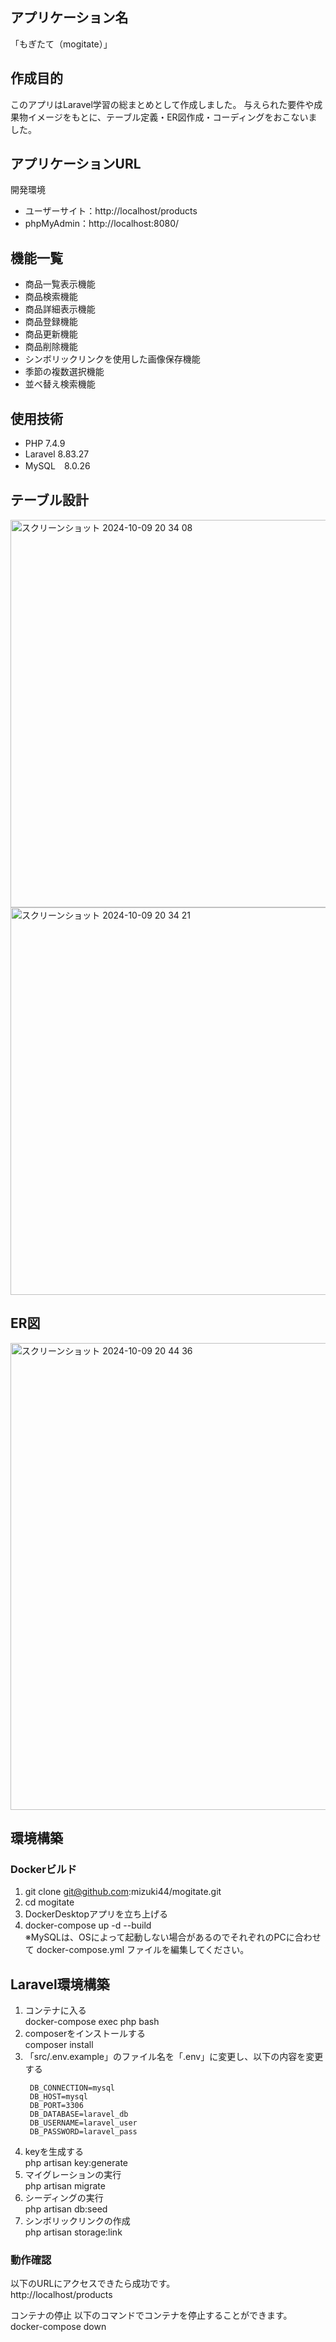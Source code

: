 ## アプリケーション名
「もぎたて（mogitate）」

## 作成目的
このアプリはLaravel学習の総まとめとして作成しました。 与えられた要件や成果物イメージをもとに、テーブル定義・ER図作成・コーディングをおこないました。

## アプリケーションURL
開発環境<BR>
+ ユーザーサイト：http://localhost/products
+ phpMyAdmin：http://localhost:8080/

## 機能一覧
+ 商品一覧表示機能
+ 商品検索機能
+ 商品詳細表示機能
+ 商品登録機能
+ 商品更新機能
+ 商品削除機能
+ シンボリックリンクを使用した画像保存機能
+ 季節の複数選択機能
+ 並べ替え検索機能

## 使用技術
+ PHP 7.4.9
+ Laravel 8.83.27
+ MySQL　8.0.26

## テーブル設計
<img width="620" alt="スクリーンショット 2024-10-09 20 34 08" src="https://github.com/user-attachments/assets/91d17e63-8c37-4a32-9756-495d56e82989">
<img width="620" alt="スクリーンショット 2024-10-09 20 34 21" src="https://github.com/user-attachments/assets/56614bab-7c3f-47a2-9d39-3fba3d83cc82">


## ER図
<img width="747" alt="スクリーンショット 2024-10-09 20 44 36" src="https://github.com/user-attachments/assets/1376f3a5-123e-4cde-b01a-700f80e56e10">



## 環境構築
### Dockerビルド
1. git clone git@github.com:mizuki44/mogitate.git
2. cd mogitate
3. DockerDesktopアプリを立ち上げる
4. docker-compose up -d --build<BR>
   ※MySQLは、OSによって起動しない場合があるのでそれぞれのPCに合わせて docker-compose.yml ファイルを編集してください。


## Laravel環境構築
1. コンテナに入る<BR>docker-compose exec php bash
2. composerをインストールする<BR>composer install
3. 「src/.env.example」のファイル名を「.env」に変更し、以下の内容を変更する<BR>
   ```
    DB_CONNECTION=mysql
    DB_HOST=mysql
    DB_PORT=3306
    DB_DATABASE=laravel_db
    DB_USERNAME=laravel_user
    DB_PASSWORD=laravel_pass
    ```
4. keyを生成する<BR>php artisan key:generate
5. マイグレーションの実行<BR>php artisan migrate
6. シーディングの実行<BR>php artisan db:seed
7. シンボリックリンクの作成<BR>php artisan storage:link

### 動作確認
以下のURLにアクセスできたら成功です。<BR>
http://localhost/products

コンテナの停止
以下のコマンドでコンテナを停止することができます。<BR>
docker-compose down

